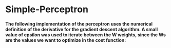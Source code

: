 # Simple-Perceptron

#### The following implementation of the perceptron uses the numerical definition of the derivative for the gradient descent algorithm. A small value of epsilon was used to iterate between the W weights, since the Ws are the values we want to optimize in the cost function:
